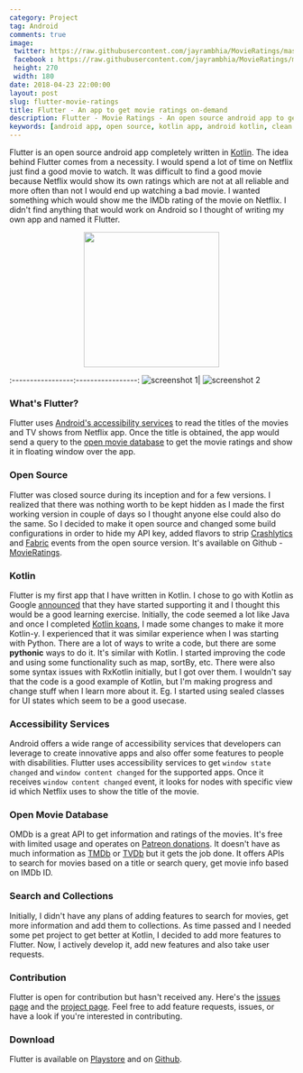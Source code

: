 ```yaml
---
category: Project
tag: Android
comments: true
image:
 twitter: https://raw.githubusercontent.com/jayrambhia/MovieRatings/master/screenshots/playstore_logo.png
 facebook : https://raw.githubusercontent.com/jayrambhia/MovieRatings/master/screenshots/playstore_logo.png
 height: 270
 width: 180
date: 2018-04-23 22:00:00
layout: post
slug: flutter-movie-ratings
title: Flutter - An app to get movie ratings on-demand
description: Flutter - Movie Ratings - An open source android app to get movie ratings on-demand
keywords: [android app, open source, kotlin app, android kotlin, clean architecture, movie ratings, netflix ratings, imdb, prime video, open movie database, accessibility services]
---
```


Flutter is an open source android app completely written in [Kotlin](https://kotlinlang.org/). The idea behind Flutter comes from a necessity. I would spend a lot of time on Netflix just find a good movie to watch. It was difficult to find a good movie because Netflix would show its own ratings which are not at all reliable and more often than not I would end up watching a bad movie. I wanted something which would show me the IMDb rating of the movie on Netflix. I didn't find anything that would work on Android so I thought of writing my own app and named it Flutter.

<p align="center">
<img src="https://raw.githubusercontent.com/jayrambhia/MovieRatings/master/screenshots/playstore_logo.png" width="240px"/>
</p>

:-----------------:-----------------:
![screenshot 1](https://raw.githubusercontent.com/jayrambhia/MovieRatings/master/screenshots/f1.png)| ![screenshot 2](https://raw.githubusercontent.com/jayrambhia/MovieRatings/master/screenshots/f2.png)

### What's Flutter?

Flutter uses [Android's accessibility services](https://developer.android.com/reference/android/accessibilityservice/AccessibilityService.html) to read the titles of the movies and TV shows from Netflix app. Once the title is obtained, the app would send a query to the [open movie database](http://www.omdbapi.com/) to get the movie ratings and show it in floating window over the app.

### Open Source

Flutter was closed source during its inception and for a few versions. I realized that there was nothing worth to be kept hidden as I made the first working version in couple of days so I thought anyone else could also do the same. So I decided to make it open source and changed some build configurations in order to hide my API key, added flavors to strip [Crashlytics](https://try.crashlytics.com/) and [Fabric](https://fabric.io/) events from the open source version. It's available on Github - [MovieRatings](https://github.com/jayrambhia/MovieRatings).

### Kotlin

Flutter is my first app that I have written in Kotlin. I chose to go with Kotlin as Google [announced](https://blog.jetbrains.com/kotlin/2017/05/kotlin-on-android-now-official/) that they have started supporting it and I thought this would be a good learning exercise. Initially, the code seemed a lot like Java and once I completed [Kotlin koans](https://kotlinlang.org/docs/tutorials/koans.html), I made some changes to make it more Kotlin-y. I experienced that it was similar experience when I was starting with Python. There are a lot of ways to write a code, but there are some **pythonic** ways to do it. It's similar with Kotlin. I started improving the code and using some functionality such as map, sortBy, etc. There were also some syntax issues with RxKotlin initially, but I got over them. I wouldn't say that the code is a good example of Kotlin, but I'm making progress and change stuff when I learn more about it. Eg. I started using sealed classes for UI states which seem to be a good usecase.

### Accessibility Services

Android offers a wide range of accessibility services that developers can leverage to create innovative apps and also offer some features to people with disabilities. Flutter uses accessibility services to get `window state changed` and `window content changed` for the supported apps. Once it receives `window content changed` event, it looks for nodes with specific view id which Netflix uses to show the title of the movie.

### Open Movie Database

OMDb is a great API to get information and ratings of the movies. It's free with limited usage and operates on [Patreon donations](https://www.patreon.com/bePatron?u=5038490). It doesn't have as much information as [TMDb](https://www.themoviedb.org/documentation/api) or [TVDb](https://api.thetvdb.com/swagger) but it gets the job done. It offers APIs to search for movies based on a title or search query, get movie info based on IMDb ID.

### Search and Collections

Initially, I didn't have any plans of adding features to search for movies, get more information and add them to collections. As time passed and I needed some pet project to get better at Kotlin, I decided to add more features to Flutter. Now, I actively develop it, add new features and also take user requests.

### Contribution

Flutter is open for contribution but hasn't received any. Here's the [issues page](https://github.com/jayrambhia/MovieRatings/issues) and the [project page](https://github.com/jayrambhia/MovieRatings/projects/1). Feel free to add feature requests, issues, or have a look if you're interested in contributing.

### Download

Flutter is available on [Playstore](https://play.google.com/store/apps/details?id=com.fenchtose.flutter&referrer=utm_source%3Djayrambhia_project) and on [Github](https://github.com/jayrambhia/MovieRatings/releases).